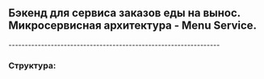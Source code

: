 <h2>Бэкенд для сервиса заказов еды на вынос.<br>
Микросервисная архитектура - Menu Service.
</h2>
-----------------------------------------------------------------
<h3>
Структура:
</h3>
